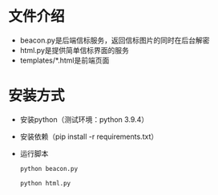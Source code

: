 # 文件介绍

+ beacon.py是后端信标服务，返回信标图片的同时在后台解密
+ html.py是提供简单信标界面的服务
+ templates/*.html是前端页面

# 安装方式

+ 安装python（测试环境：python 3.9.4）
+ 安装依赖（pip install -r requirements.txt）
+ 运行脚本

    ```bash
    python beacon.py
    ```

    ```bash
    python html.py
    ```
